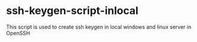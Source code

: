 # ssh-keygen-script-inlocal
This script is used to create ssh keygen in local windows and linux server in OpenSSH

